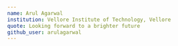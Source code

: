```yaml
---
name: Arul Agarwal
institution: Vellore Institute of Technology, Vellore
quote: Looking forward to a brighter future
github_user: arulagarwal
---
```

